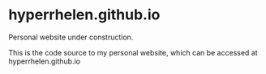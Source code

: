 # hyperrhelen.github.io
Personal website under construction.

This is the code source to my personal website, which can be accessed at hyperrhelen.github.io

